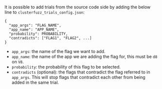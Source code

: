 It is possible to add trials from the source code side by adding the below line
to `clusterfuzz_trials_config.json`:

```
{
  "app_args": "FLAG_NAME",
  "app_name": "APP_NAME",
  "probability": PROBABILITY,
  "contradicts": ["FLAG1", "FLAG2", ...]
}
```

- `app_args`: the name of the flag we want to add.
- `app_name`: the name of the app we are adding the flag for, this must be `d8` on `V8`.
- `probability`: the probability of this flag to be selected.
- `contradicts` (optional): the flags that contradict the flag referred to in `app_args`.
This will stop flags that contradict each other from being added in the same
trial.
